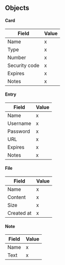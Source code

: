 ## Objects

#### Card

|  Field        | Value                 
| -------       | ------                 
| Name          | x
| Type          | x
| Number        | x
| Security code | x
| Expires       | x
| Notes         | x

#### Entry

|  Field    | Value                 
| -------   | ------                 
| Name      | x
| Username  | x
| Password  | x
| URL       | x
| Expires   | x
| Notes     | x

#### File

|  Field      | Value                 
| -------     | ------                 
| Name        | x
| Content     | x
| Size        | x
| Created at  | x

#### Note

|  Field    | Value                 
| -------   | ------                 
| Name      | x
| Text      | x